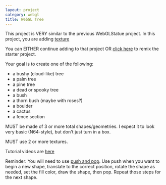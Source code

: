 ```yaml
---
layout: project
category: webgl
title: WebGL Tree
---
```


This project is VERY similar to the previous WebGLStatue project. In this project, you are adding [texture](https://p5js.org/reference/#/p5/texture)

You can EITHER continue adding to that project OR [click here](https://glitch.com/edit/#!/remix/gameobject) to remix the starter project.

Your goal is to create one of the following:

- a bushy (cloud-like) tree
- a palm tree
- a pine tree
- a dead or spooky tree
- a bush
- a thorn bush (maybe with roses?)
- a boulder
- a cactus
- a fence section

MUST be made of 3 or more total shapes/geometries. I expect it to look very basic (N64-style), but don't just turn in a box.

MUST use 2 or more textures.


Tutorial videos are [here](https://drive.google.com/open?id=104JGFnCCfeQJa5dEkm0Tyrj25R7mVwEM)

Reminder: You will need to use [push and pop](https://p5js.org/reference/#/p5/push). Use push when you want to begin a new shape, translate to the correct position, rotate the shape as needed, set the fill color, draw the shape, then pop. Repeat those steps for the next shape.
